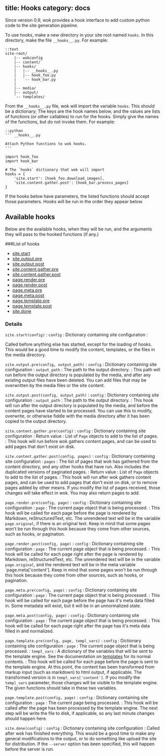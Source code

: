 title: Hooks
category: docs
---
Since version 0.9, wok provides a hook interface to add custom python code to
the site generation pipeline.

To use hooks, make a new directory in your site root named `hooks`. In this 
directory, make the file `__hooks__.py`. For example:

    ::text
    site-root/
        |-- wokconfig
        |-- content/
        |-- hooks/
        |   |-- __hooks__.py
        |   |-- hook_foo.py
        |   `-- hook_bar.py
        |
        |-- media/
        |-- output/
        `-- templates/


From the `__hooks__.py` file, wok will import the variable `hooks`. 
This should be a dictionary; The keys are the hook names below, and the values 
are lists of functions (or other callables) to run for the hooks. Simply give 
the names of the functions, but do not invoke them. For example:

    ::python
    ''' __hooks__.py

    Attach Python functions to wok hooks.
    '''

    import hook_foo
    import hook_bar

    # The `hooks` dictionary that wok will import
    hooks = {
        'site.start': [hook_foo.download_images],
        'site.content.gather.post': [hook_bar.process_pages]
    }

If the hooks below have parameters, the listed functions should accept
those parameters. Hooks will be run in the order they appear below.

Available hooks
---------------
Below are the available hooks, when they will be run, and the arguments they
will pass to the hooked functions (if any.)

###List of hooks

- [site.start](#site.start)
- [site.output.pre](#site.output.pre)
- [site.output.post](#site.output.post)
- [site.content.gather.pre](#site.content.gather.pre)
- [site.content.gather.post](#site.content.gather.post)
- [page.render.pre](#page.render.pre)
- [page.render.post](#page.render.post)
- [page.meta.pre](#page.meta.pre)
- [page.meta.post](#page.meta.post)
- [page.template.pre](#page.template.pre)
- [page.template.post](#page.template.post)
- [site.done](#site.done)

### Details

<!-- This first one needs to be wrapped in a p tag, because it doesn't happen automatically for some reason...? -->

`site.start(config)` <a name="site.start"> </a>
:   `config`
    :   Dictionary containing site configuration
:   <p>Called before anything else has started, except for the loading of hooks.
    This would be a good time to modify the content, templates, or the files in
    the media directory.</p>

`site.output.pre(config, output_path)` <a name="site.output.pre"> </a>
:   `config`
    :   Dictionary containing site configuration
:   `output_path`
    :   The path to the output directory.
:   This path will run before the output directory is populated by the media,
    and after any existing output files have been deleted. You can add files
    that may be overwritten by the media files or the site content.

`site.output.post(config, output_path)` <a name="site.output.post"> </a>
:   `config`
    :   Dictionary containing site configuration
:   `output_path`
    :   The path to the output directory.
:   This hook will run after the output directory is populated by the media,
    and before the content pages have started to be processed. You can use this
    to modify, overwrite, or otherwise fiddle with the media directory after it
    has been copied to the output directory.

`site.content.gather.pre(config)` <a name="site.content.gather.pre"> </a>
:   `config`
    :   Dictionary containing site configuration
:   Return value
    :   List of `Page` objects to add to the list of pages.
:   This hook will run before wok gathers content pages, and can be used to add
    pages that don't exist on disk.

`site.content.gather.post(config, pages)` <a name="site.content.gather.post"> </a>
:   `config`
    :   Dictionary containing site configuration
:   `pages`
    :   The list of pages that wok has gathered from the content directory, and
        any other hooks that have run. Also includes the duplicated versions of
        paginated pages.
:   Return value
    :   List of `Page` objects to add to the list of pages.
:   This hook will run after wok gathers content pages, and can be used to add
    pages that don't exist on disk, or to remove pages added by other means. If
    you modify the list of pages received, those changes will take effect in
    wok. You may also return pages to add.

`page.render.pre(config, page)` <a name="page.render.pre"> </a>
:   `config`
    :   Dictionary containing site configuration
:   `page`
    :   The current page object that is being processed.
:   This hook will be called for each page before the page is rendered by
    Markdown, reStructuredText, etc. The unrendered text will be in the
    variable `page.original`, if there is an original text. Keep in mind that
    some pages won't be run through this hook because they come from other
    sources, such as hooks, or pagination.

`page.render.post(config, page)` <a name="page.render.post"> </a>
:   `config`
    :   Dictionary containing site configuration
:   `page`
    :   The current page object that is being processed.
:   This hook will be called for each page right after the page is rendered by
    Markdown, reStructuredText, etc. The unrendered text will be in the
    variable `page.original`, and the rendered text will be in the meta
    variable `page.meta['content']. Keep in mind that some pages won't be run
    through this hook because they come from other sources, such as hooks, or
    pagination.

`page.meta.pre(config, page)` <a name="page.render.pre"> </a>
:   `config`
    :   Dictionary containing site configuration
:   `page`
    :   The current page object that is being processed.
:   This hook will be called for each page before the page has it's meta data
    filled in. Some metadata will exist, but it will be in an unnormalized
    state.

`page.meta.post(config, page)` <a name="page.render.post"> </a>
:   `config`
    :   Dictionary containing site configuration
:   `page`
    :   The current page object that is being processed.
:   This hook will be called for each page right after the page has it's meta
    data filled in and normalized.

`page.template.pre(config, page, templ_vars)` <a name="page.template.pre"> </a>
:   `config`
    :   Dictionary containing site configuration
:   `page`
    :   The current page object that is being processed.
:   `templ_vars`
    :   A dictionary of the variables that will be sent to the template engine.
        See the documentation on [templates][] for its normal contents.
:   This hook will be called for each page before the page is sent to
    the template engine. At this point, the content has been transformed
    from markup input (such as markdown) to html output, if applicable.
    The transformed version is in `templ_vars['content']`. If you
    modify the `templ_vars` parameter, those changes will be visible to
    the template engine. The given functions should take in these two
    variables.

[templates]: /docs/templates/

`page.template.post(config, page)` <a name="page.template.postpage"> </a>
:   `config`
    :   Dictionary containing site configuration
:   `page`
    :   The current page being processed.
:   This hook will be called after the page has been processed by the template
    engine. The next step will be write the file to disk, if applicable, so any
    last minute changes should happen here.

`site.done(config)` <a name="site.done"> </a>
:   `config`
    :   Dictionary containing site configuration
:   Called after wok has finished everything. This would be a good time to make
    any general modifications to the output, or to do something like upload the
    site for distribution. If the `--server` option has been specified, this
    will happen before the server is run.

